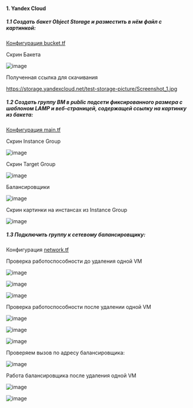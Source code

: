 #### 1. Yandex Cloud

##### 1.1 Создать бакет Object Storage и разместить в нём файл с картинкой:

[Конфигурация bucket.tf](https://github.com/inyushov/devops-netology/blob/main/work/clopro-02/src/bucket.tf)

Скрин Бакета

![image](https://github.com/inyushov/devops-netology/assets/127683348/c2e30ab5-ec74-443e-b451-f3c8d26cf416)

Полученная ссылка для скачивания

https://storage.yandexcloud.net/test-storage-picture/Screenshot_1.jpg

##### 1.2 Создать группу ВМ в public подсети фиксированного размера с шаблоном LAMP и веб-страницей, содержащей ссылку на картинку из бакета:

[Конфигурация main.tf](https://github.com/inyushov/devops-netology/blob/main/work/clopro-02/src/main.tf)

Скрин Instance Group

![image](https://github.com/inyushov/devops-netology/assets/127683348/37b67ed5-1c13-46a7-9670-411a3f6ee616)

Скрин Target Group

![image](https://github.com/inyushov/devops-netology/assets/127683348/e507d33a-820e-4c74-a150-2c5272d5cd3d)

Балансировщики

![image](https://github.com/inyushov/devops-netology/assets/127683348/d38e6911-15be-4ddf-8f1b-43e00081c0f5)

Скрин картинки на инстансах из Instance Group

![image](https://github.com/inyushov/devops-netology/assets/127683348/f230cb91-3749-4c63-bf62-4af6690b62c0)

##### 1.3 Подключить группу к сетевому балансировщику:

Конфигурация [network.tf](https://github.com/inyushov/devops-netology/blob/main/work/clopro-02/src/network.tf)

Проверка работоспособности до удаления одной VM

![image](https://github.com/inyushov/devops-netology/assets/127683348/2f2ccc96-434c-45fe-8ccb-4659cfe56d88)

![image](https://github.com/inyushov/devops-netology/assets/127683348/427cc0de-670d-49c6-a37b-b6757d8fbf23)

![image](https://github.com/inyushov/devops-netology/assets/127683348/f230cb91-3749-4c63-bf62-4af6690b62c0)

Проверка работоспособности после удалении одной VM

![image](https://github.com/inyushov/devops-netology/assets/127683348/a84aa5ae-7177-484f-ab50-d7e69ced9ede)

![image](https://github.com/inyushov/devops-netology/assets/127683348/91a2a176-7c62-4c65-b36d-a7f6781aba12)

![image](https://github.com/inyushov/devops-netology/assets/127683348/f86dac98-e6f8-4b82-a4a6-ba2e9298ab83)

Проверяем вызов по адресу балансировщика:

![image](https://github.com/inyushov/devops-netology/assets/127683348/b5d3ff11-6e9b-4c0a-a539-1c40d6d27aec)

Работа балансировщика после удаления одной VM

![image](https://github.com/inyushov/devops-netology/assets/127683348/238d03d6-57f2-4005-99e7-7621f04cc829)

![image](https://github.com/inyushov/devops-netology/assets/127683348/0c70b83c-f935-424b-bb2d-34cb59cd340c)




